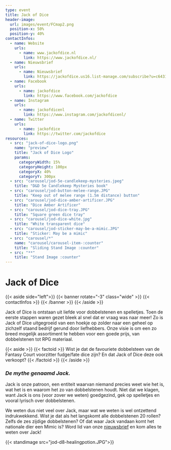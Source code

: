 ```yaml
---
type: event
title: Jack of Dice
header-image:
  url: images/event/FCmap2.png
  position-x: 50%
  position-y: 40%
contactInfos:
  - name: Website
    urls:
      - name: www.jackofdice.nl
        link: https://www.jackofdice.nl/
  - name: Nieuwsbrief
    urls:
      - name: Nieuwsbrief
        link: https://jackofdice.us16.list-manage.com/subscribe?u=c64319022d1e1c5270274dc49&id=11adb6a98e
  - name: Facebook
    urls:
      - name: jackofdice
        link: https://www.facebook.com/jackofdice
  - name: Instagram
    urls:
      - name: jackofdicenl
        link: https://www.instagram.com/jackofdicenl/
  - name: Twitter
    urls:
      - name: jackofdice
        link: https://twitter.com/jackofdice
resources:
  - src: "jack-of-dice-logo.png"
    name: "preview"
    title: "Jack of Dice Logo"
    params:
      categoryWidth: 15%
      categoryHeight: 100px
      categoryX: 40%
      categoryY: 300px
  - src: "carousel/jod-5e-candlekeep-mysteries.jpeg"
    title: "D&D 5e Candlekeep Mysteries book"
  - src: "carousel/jod-button-melee-range.JPG"
    title: "Keep out of melee range (1.5m distance) button"
  - src: "carousel/jod-dice-amber-artificer.JPG"
    title: "Dice Amber Artificer"
  - src: "carousel/jod-dice-tray.JPG"
    title: "Square green dice tray"
  - src: "carousel/jod-dice-white.jpg"
    title: "White transparent dice"
  - src: "carousel/jod-sticker-may-be-a-mimic.JPG"
    title: "Sticker: May be a mimic"
  - src: "carousel/*"
    name: "carousel/carousel-item-:counter"
    title: "Sliding Stand Image :counter"
  - src: "**"
    title: "Stand Image :counter"
---
```


# Jack of Dice
{{< aside side="left">}}
  {{< banner rotate="-3" class="wide" >}}
      {{< contactInfos >}}
  {{< /banner >}}
{{< /aside >}}

Jack of Dice is ontstaan uit liefde voor dobbelstenen en spelletjes. Toen de eerste stappen waren gezet bleek al snel dat er vraag was naar meer! Zo is Jack of Dice uitgegroeid van een hoekje op zolder naar een geheel op zichzelf staand bedrijf gerund door liefhebbers. Onze visie is om een zo breed mogelijk assortiment te hebben voor een goede prijs, van dobbelstenen tot RPG materiaal.

{{< aside >}}
    {{< factoid >}}
        Wist je dat de favouriete dobbelsteen van de Fantasy Court voorzitter fudge/fate dice zijn? En dat Jack of Dice deze ook verkoopt?
    {{< /factoid >}}
{{< /aside >}}

### _De mythe genaamd Jack._
Jack is onze patroon, een entiteit waarvan niemand precies weet wie het is, wat het is en waarom het zo van dobbelstenen houdt. Niet dat we klagen, want Jack is ons (voor zover we weten) goedgezind, gek op spelletjes en vooral lyrisch over dobbelstenen.

We weten dus niet veel over Jack, maar wat we weten is wel ontzettend indrukwekkend. Wist je dat als het langskomt alle dobbelstenen 20 rollen? Zelfs de zes zijdige dobbelstenen? Of dat waar Jack vandaan komt het nationale dier een Mimic is? Word lid van onze [nieuwsbrief](https://jackofdice.us16.list-manage.com/subscribe?u=c64319022d1e1c5270274dc49&id=11adb6a98e) en kom alles te weten over Jack!

{{< standimage src="jod-d8-healingpotion.JPG">}}

